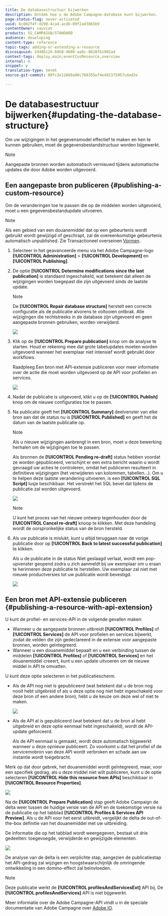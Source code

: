 ```yaml
---
title: De databasestructuur bijwerken
description: Ontdek hoe u de Adobe Campagne-database kunt bijwerken.
page-status-flag: never-activated
uuid: 6c802f4f-d298-4ca4-acdb-09f2ad3865b9
contentOwner: sauviat
products: SG_CAMPAIGN/STANDARD
audience: developing
content-type: reference
topic-tags: adding-or-extending-a-resource
discoiquuid: 2448b126-66b8-4608-aa6c-8028fb1902a4
context-tags: deploy,main;eventCusResource,overview
internal: n
snippet: y
translation-type: tm+mt
source-git-commit: 00fc2e12669a00c788355ef4e492375957cdad2e

---
```



# De databasestructuur bijwerken{#updating-the-database-structure}

Om uw wijzigingen in het gegevensmodel effectief te maken en hen te kunnen gebruiken, moet de gegevensbestandstructuur worden bijgewerkt.

>[!NOTE]
>
>Aangepaste bronnen worden automatisch vernieuwd tijdens automatische updates die door Adobe worden uitgevoerd.

## Een aangepaste bron publiceren {#publishing-a-custom-resource}

Om de veranderingen toe te passen die op de middelen worden uitgevoerd, moet u een gegevensbestandupdate uitvoeren.

>[!NOTE]
>
>Als een gebied van een douanemiddel dat op een gebeurtenis wordt gebruikt wordt gewijzigd of geschrapt, zal de overeenkomstige gebeurtenis automatisch unpublished. Zie Transactioneel overseinen [Vormen](../../administration/using/configuring-transactional-messaging.md).

1. Selecteer in het geavanceerde menu via het Adobe Campagne-logo **[!UICONTROL Administration]** > **[!UICONTROL Development]** en **[!UICONTROL Publishing]**.
1. De optie **[!UICONTROL Determine modifications since the last publication]** is standaard ingeschakeld, wat betekent dat alleen de wijzigingen worden toegepast die zijn uitgevoerd sinds de laatste update.

   >[!NOTE]
   >
   >De **[!UICONTROL Repair database structure]** herstelt een correcte configuratie als de publicatie alvorens te voltooien ontbrak. Alle wijzigingen die rechtstreeks in de database zijn uitgevoerd en geen aangepaste bronnen gebruiken, worden verwijderd.

   ![](assets/schema_extension_12.png)

1. Klik op de **[!UICONTROL Prepare publication]** knop om de analyse te starten. Houd er rekening mee dat grote tabelupdates moeten worden uitgevoerd wanneer het exemplaar niet intensief wordt gebruikt door workflows.

   Raadpleeg Een bron met API-extensie [](#publishing-a-resource-with-api-extension)publiceren voor meer informatie over de actie die moet worden uitgevoerd op de API voor profielen en services.

   ![](assets/schema_extension_13.png)

1. Nadat de publicatie is uitgevoerd, klikt u op de **[!UICONTROL Publish]** knop om de nieuwe configuraties toe te passen.
1. Na publicatie geeft het **[!UICONTROL Summary]** deelvenster van elke bron aan dat de status nu is **[!UICONTROL Published]** en geeft het de datum van de laatste publicatie op.

   >[!NOTE]
   >
   >Als u nieuwe wijzigingen aanbrengt in een bron, moet u deze bewerking herhalen om de wijzigingen toe te passen.

   Als bronnen de **[!UICONTROL Pending re-draft]** status hebben voordat ze worden gepubliceerd, verschijnt er een extra bericht waarin u wordt gevraagd uw acties te controleren, omdat het publiceren resulteert in definitieve wijzigingen (het verwijderen van kolommen, tabellen...). Om u te helpen deze laatste verandering uitvoeren, is een **[!UICONTROL SQL Script]** lusje beschikbaar. Het verstrekt het SQL bevel dat tijdens de publicatie zal worden uitgevoerd.

   ![](assets/schema_extension_scriptsql.png)

   >[!NOTE]
   >
   >U kunt het proces van het nieuwe ontwerp tegenhouden door de **[!UICONTROL Cancel re-draft]** knoop te klikken. Met deze handeling wordt de oorspronkelijke status van de bron hersteld.

1. Als uw publicatie is mislukt, kunt u altijd teruggaan naar de vorige publicatie door op **[!UICONTROL Back to latest successful publication]** te klikken.

   Als u de publicatie in de status Niet geslaagd verlaat, wordt een pop-upvenster geopend zodra u zich aanmeldt bij uw exemplaar om u eraan te herinneren deze publicatie te herstellen. Uw exemplaar zal niet met nieuwe productversies tot uw publicatie wordt bevestigd.

   ![](assets/schema_extension_31.png)

## Een bron met API-extensie publiceren {#publishing-a-resource-with-api-extension}

U kunt de profiel- en services-API in de volgende gevallen maken:

* Wanneer u de aangepaste bronnen uitbreidt **[!UICONTROL Profiles]** of **[!UICONTROL Services]** de API voor profielen en services bijwerkt, zodat de velden die zijn gedeclareerd in de extensie voor aangepaste bronnen, worden geïntegreerd.
* Wanneer u een douanemiddel bepaalt en u een verbinding tussen de middelen **[!UICONTROL Profiles]** of **[!UICONTROL Services]** en het douanemiddel creeert, kunt u een update uitvoeren om de nieuwe middel in API te omvatten.

U kunt deze optie selecteren in het publicatiescherm.

* Als de API nog niet is gepubliceerd (wat betekent dat u de bron nog nooit hebt uitgebreid of als u deze optie nog niet hebt ingeschakeld voor deze bron of een andere bron), hebt u de keuze om deze wel of niet te maken.

   ![](assets/create-profile-and-services-api.png)

* Als de API al is gepubliceerd (wat betekent dat u de bron al hebt uitgebreid en deze optie eenmaal hebt ingeschakeld), wordt de API-update geforceerd.

   Als de API eenmaal is gemaakt, wordt deze automatisch bijgewerkt wanneer u deze opnieuw publiceert. Zo voorkomt u dat het profiel of de servicemobron van deze API wordt verbroken en schade aan uw instantie wordt toegebracht.

Merk op dat door gebrek, het douanemiddel wordt geïntegreerd, maar, voor een specifiek gedrag, als u deze middel niet wilt publiceren, kunt u de optie selecteren **[!UICONTROL Hide this resource from APIs]** beschikbaar in **[!UICONTROL Resource Properties]**.

![](assets/removefromextoption.png)

Na de **[!UICONTROL Prepare Publication]** stap geeft Adobe Campaign de delta weer tussen de huidige versie van de API en de toekomstige versie na de publicatie op het tabblad **[!UICONTROL Profiles & Services API Preview]**. Als u de API voor het eerst uitbreidt, vergelijkt de delta de out-of-the-box definitie van het douanemiddel met uw uitbreiding.

De informatie die op het tabblad wordt weergegeven, bestaat uit drie gedeelten: toegevoegde, verwijderde en gewijzigde elementen.

![](assets/extendpandsapi_diff.png)

De analyse van de delta is een verplichte stap, aangezien de publicatiestap het API-gedrag zal wijzigen en hoogstwaarschijnlijk de omringende ontwikkeling in een domino-effect zal beïnvloeden.

>[!NOTE]
>
>Deze publicatie werkt de **[!UICONTROL profilesAndServicesExt]** API bij. De **[!UICONTROL profilesAndServices]** API is niet bijgewerkt.

Meer informatie over de Adobe Campagne-API vindt u in de speciale documentatie van Adobe Campagne over [Adobe IO](https://docs.campaign.adobe.com/doc/standard/en/adobeio.html).
